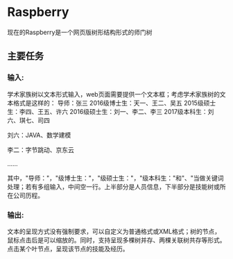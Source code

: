 # Raspberry
现在的Raspberry是一个网页版树形结构形式的师门树

## 主要任务
### 输入:
学术家族树以文本形式输入，web页面需要提供一个文本框；考虑学术家族树的文本格式是这样的：
导师：张三
2016级博士生：天一、王二、吴五
2015级硕士生：李四、王五、许六
2016级硕士生：刘一、李二、李三
2017级本科生：刘六、琪七、司四

刘六：JAVA、数学建模

李二：字节跳动、京东云

……

其中，"导师："，"级博士生："，"级硕士生："，"级本科生："和"、"当做关键词处理；若有多组输入，中间空一行。上半部分是人员信息，下半部分是技能树或所在公司历程。

### 输出:
文本的呈现方式没有强制要求，可以自定义为普通格式或XML格式；树的节点，鼠标点击后是可以缩放的。同时，支持呈现多棵树并存、两棵关联树共存等形式。点击某个叶节点，呈现该节点的技能及经历。
